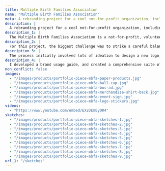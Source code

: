 ```yaml
---
title: Multiple Birth Families Association
name: "Multiple Birth Families Association"
meta: A rebranding project for a cool not-for-profit organization, including a new logo, print package, and motion promo piece.
description: |
  A rebranding project for a cool not-for-profit organization, including a new logo, print package, and motion promo piece.
description_1: |
  The Multiple Birth Families Association is a not-for-profit, volunteer-based organization that provides support and services to families expecting or caring for multiples (twins, triplets, etc.).
description_2: |
  For this project, the biggest challenge was to strike a careful balance between the friendly tone of the existing brand while also making it more professional to appeal to potential funders.
description_3: |
  The process initially involved lots of ideation to design a new logo, including sketching, peer input, and eventually narrowing down the possible options to arrive at one final concept.
description_4: |
  I developed a brand usage guide, and created a comprehensive suite of products to apply the new brand, including merchandising for the organization's members and volunteers, corporate print products, signage, and AR-enabled event posters. I created a short motion promo to reveal the new logo and direct traffic to the organization's website.
non_conflict: false
images:
  - "/images/products/portfolio-piece-mbfa-paper-products.jpg"
  - "/images/products/portfolio-piece-mbfa-ball-cap.jpg"
  - "/images/products/portfolio-piece-mbfa-bus-ad.jpg"
  - "/images/products/portfolio-piece-mbfa-merchandise-shirt-back.jpg"
  - "/images/products/portfolio-piece-mbfa-event-sign.jpg"
  - "/images/products/portfolio-piece-mbfa-logo-stickers.jpg"
videos:
  - "https://www.youtube.com/embed/EX2DEmEyOR4"
sketches:
  - "/images/products/portfolio-piece-mbfa-sketches-1.jpg"
  - "/images/products/portfolio-piece-mbfa-sketches-2.jpg"
  - "/images/products/portfolio-piece-mbfa-sketches-3.jpg"
  - "/images/products/portfolio-piece-mbfa-sketches-4.jpg"
  - "/images/products/portfolio-piece-mbfa-sketches-5.jpg"
  - "/images/products/portfolio-piece-mbfa-sketches-6.jpg"
  - "/images/products/portfolio-piece-mbfa-sketches-7.jpg"
  - "/images/products/portfolio-piece-mbfa-sketches-8.jpg"
  - "/images/products/portfolio-piece-mbfa-sketches-9.jpg"
url_1: "/sketches"
---
```

